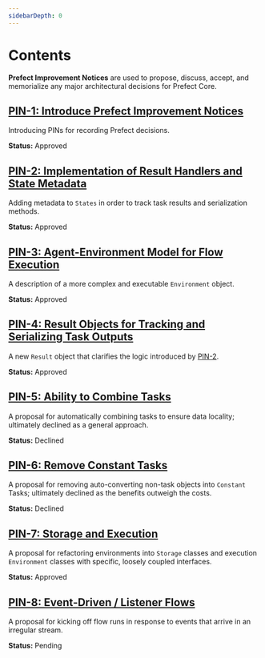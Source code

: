 ```yaml
---
sidebarDepth: 0
---
```


# Contents

**Prefect Improvement Notices** are used to propose, discuss, accept, and memorialize any major architectural decisions for Prefect Core.

## [PIN-1: Introduce Prefect Improvement Notices](PIN-1-Introduce-PINs.md)

Introducing PINs for recording Prefect decisions.

**Status:** Approved

## [PIN-2: Implementation of Result Handlers and State Metadata](PIN-2-Result-Handlers.md)

Adding metadata to `States` in order to track task results and serialization methods.

**Status:** Approved

## [PIN-3: Agent-Environment Model for Flow Execution](PIN-3-Agent-Environment.md)

A description of a more complex and executable `Environment` object.

**Status:** Approved

## [PIN-4: Result Objects for Tracking and Serializing Task Outputs](PIN-4-Result-Objects.md)

A new `Result` object that clarifies the logic introduced by [PIN-2](PIN-2-Result-Handlers.md).

**Status:** Approved

## [PIN-5: Ability to Combine Tasks](PIN-5-Combining-Tasks.md)

A proposal for automatically combining tasks to ensure data locality; ultimately declined as a general approach.

**Status:** Declined

## [PIN-6: Remove Constant Tasks](PIN-6-Remove-Constant-Tasks.md)

A proposal for removing auto-converting non-task objects into `Constant` Tasks; ultimately declined as the benefits outweigh the costs.

**Status:** Declined

## [PIN-7: Storage and Execution](PIN-7-Storage-Execution.md)

A proposal for refactoring environments into `Storage` classes and execution `Environment` classes with specific, loosely coupled interfaces.

**Status:** Approved

## [PIN-8: Event-Driven / Listener Flows](PIN-8-Listener-Flows.md)

A proposal for kicking off flow runs in response to events that arrive in an irregular stream.

**Status:** Pending
